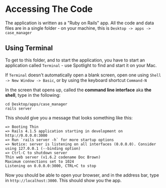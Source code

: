 # Accessing The Code 

The application is written as a "Ruby on Rails" app. All the code and data files are in a single folder - on your
machine, this is `Desktop -> apps -> case_manager`

## Using Terminal

To get to this folder, and to start the application, you have to start an application called `Terminal` - use Spotlight to find and start it on your Mac.

If `Terminal` doesn't automatically open a blank screen, open one using `Shell -> New Window -> Basic`, or by using the keyboard shortcut `Command-N`

In the screen that opens up, called the **command line interface** aka **the shell**, type in the following:

    cd Desktop/apps/case_manager
    rails server

This should give you a message that looks something like this:

    => Booting Thin
    => Rails 4.1.5 application starting in development on http://0.0.0.0:3000
    => Run `rails server -h` for more startup options
    => Notice: server is listening on all interfaces (0.0.0.0). Consider using 127.0.0.1 (--binding option)
    => Ctrl-C to shutdown server
    Thin web server (v1.6.2 codename Doc Brown)
    Maximum connections set to 1024
    Listening on 0.0.0.0:3000, CTRL+C to stop

Now you should be able to open your browser, and in the address bar, type in `http://localhost:3000`. This should show you the app.

